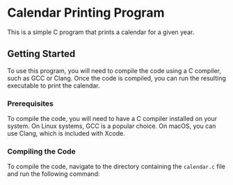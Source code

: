 # Calendar Printing Program

This is a simple C program that prints a calendar for a given year.

## Getting Started

To use this program, you will need to compile the code using a C compiler, such as GCC or Clang. Once the code is compiled, you can run the resulting executable to print the calendar.

### Prerequisites

To compile the code, you will need to have a C compiler installed on your system. On Linux systems, GCC is a popular choice. On macOS, you can use Clang, which is included with Xcode.

### Compiling the Code

To compile the code, navigate to the directory containing the `calendar.c` file and run the following command:

